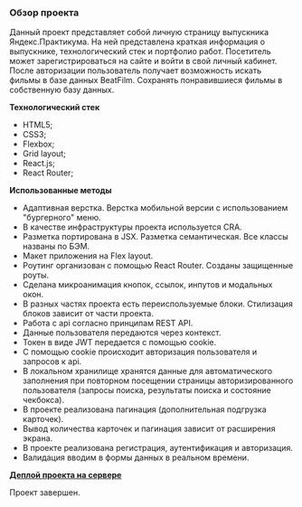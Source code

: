 ### Обзор проекта

Данный проект представляет собой личную страницу выпускника Яндекс.Практикума. На ней представлена краткая информация о выпускнике, технологический стек и портфолио работ. Посетитель может зарегистрироваться на сайте и войти в свой личный кабинет. После авторизации пользователь получает возможность искать фильмы в базе данных BeatFilm. Сохранять понравившиеся фильмы в собственную базу данных.

**Технологический стек**

- HTML5;
- CSS3;
- Flexbox;
- Grid layout;
- React.js;
- React Router;

**Использованные методы**

- Адаптивная верстка. Верстка мобильной версии с использованием "бургерного" меню.
- В качестве инфраструктуры проекта используется CRA.
- Разметка портирована в JSX. Разметка семантическая. Все классы названы по БЭМ.
- Макет приложения на Flex layout.
- Роутинг организован с помощью React Router. Созданы защищенные роуты.
- Сделана микроанимация кнопок, ссылок, инпутов и модальных окон.
- В разных частях проекта есть переиспользуемые блоки. Стилизация блоков зависит от части проекта.
- Работа с api согласно принципам REST API.
- Данные пользователя передаются через контекст.
- Токен в виде JWT передается с помощью cookie.
- С помощью cookie происходит авторизация пользователя и запросов к api.
- В локальном хранилище хранятся данные для автоматического заполнения при повторном посещении страницы авторизированного пользователя (запросы поиска, результаты поиска и состояние чекбокса).
- В проекте реализована пагинация (дополнительная подгрузка карточек).
- Вывод количества карточек и пагинация зависит от расширения экрана.
- В проекте реализована регистрация, аутентификация и авторизация.
- Валидация вводим в формы данных в реальном времени.

**[Деплой проекта на сервере](https://diploma.maxlogvinov.nomoredomainsicu.ru)**

Проект завершен.
